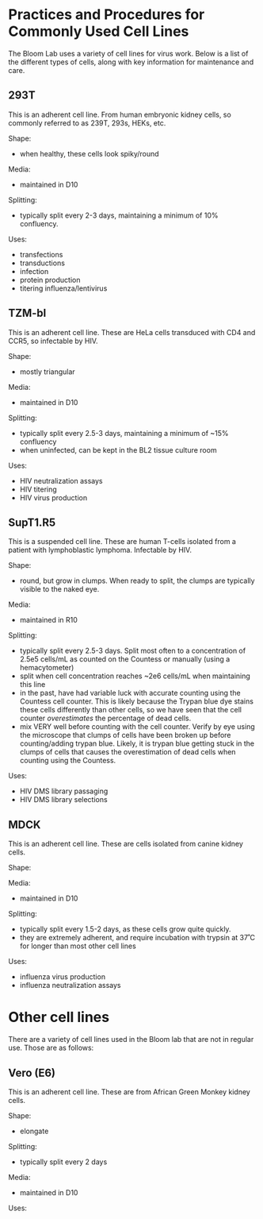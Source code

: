 # Practices and Procedures for Commonly Used Cell Lines 

The Bloom Lab uses a variety of cell lines for virus work. Below is a list of the different types of cells, along with key information for maintenance and care.

## 293T

This is an adherent cell line. From human embryonic kidney cells, so commonly referred to as 239T, 293s, HEKs, etc. 

Shape: 
- when healthy, these cells look spiky/round

Media:
- maintained in D10

Splitting:
- typically split every 2-3 days, maintaining a minimum of 10% confluency. 

Uses: 
- transfections
- transductions
- infection
- protein production
- titering influenza/lentivirus

## TZM-bl

This is an adherent cell line. These are HeLa cells transduced with CD4 and CCR5, so infectable by HIV.

Shape:
- mostly triangular

Media:
- maintained in D10

Splitting:
- typically split every 2.5-3 days, maintaining a minimum of ~15% confluency
- when uninfected, can be kept in the BL2 tissue culture room

Uses:
- HIV neutralization assays
- HIV titering
- HIV virus production

## SupT1.R5

This is a suspended cell line. These are human T-cells isolated from a patient with lymphoblastic lymphoma. Infectable by HIV.

Shape:
- round, but grow in clumps. When ready to split, the clumps are typically visible to the naked eye.

Media:
- maintained in R10

Splitting:
- typically split every 2.5-3 days. Split most often to a concentration of 2.5e5 cells/mL as counted on the Countess or manually (using a hemacytometer)
- split when cell concentration reaches ~2e6 cells/mL when maintaining this line
- in the past, have had variable luck with accurate counting using the Countess cell counter. This is likely because the Trypan blue dye stains these cells differently than other cells, so we have seen that the cell counter *overestimates* the percentage of dead cells. 
- mix VERY well before counting with the cell counter. Verify by eye using the microscope that clumps of cells have been broken up before counting/adding trypan blue. Likely, it is trypan blue getting stuck in the clumps of cells that causes the overestimation of dead cells when counting using the Countess. 

Uses:
- HIV DMS library passaging
- HIV DMS library selections

## MDCK

This is an adherent cell line. These are cells isolated from canine kidney cells. 

Shape:

Media:
- maintained in D10

Splitting:
- typically split every 1.5-2 days, as these cells grow quite quickly.
- they are extremely adherent, and require incubation with trypsin at 37˚C for longer than most other cell lines

Uses:
- influenza virus production
- influenza neutralization assays

# Other cell lines

There are a variety of cell lines used in the Bloom lab that are not in regular use. Those are as follows:

## Vero (E6)

This is an adherent cell line. These are from African Green Monkey kidney cells. 

Shape:
- elongate 

Splitting:
- typically split every 2 days

Media:
- maintained in D10

Uses:


